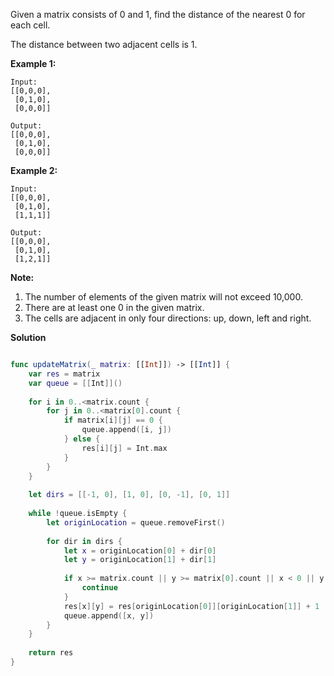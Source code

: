 Given a matrix consists of 0 and 1, find the distance of the nearest 0 for each cell.

The distance between two adjacent cells is 1.

 

**Example 1:**

```
Input:
[[0,0,0],
 [0,1,0],
 [0,0,0]]

Output:
[[0,0,0],
 [0,1,0],
 [0,0,0]]
```

**Example 2:**

```
Input:
[[0,0,0],
 [0,1,0],
 [1,1,1]]

Output:
[[0,0,0],
 [0,1,0],
 [1,2,1]]
```

 

**Note:**

1. The number of elements of the given matrix will not exceed 10,000.
2. There are at least one 0 in the given matrix.
3. The cells are adjacent in only four directions: up, down, left and right.



**Solution**

```swift

func updateMatrix(_ matrix: [[Int]]) -> [[Int]] {
    var res = matrix
    var queue = [[Int]]()
    
    for i in 0..<matrix.count {
        for j in 0..<matrix[0].count {
            if matrix[i][j] == 0 {
                queue.append([i, j])
            } else {
                res[i][j] = Int.max
            }
        }
    }
    
    let dirs = [[-1, 0], [1, 0], [0, -1], [0, 1]]
    
    while !queue.isEmpty {
        let originLocation = queue.removeFirst()
        
        for dir in dirs {
            let x = originLocation[0] + dir[0]
            let y = originLocation[1] + dir[1]
            
            if x >= matrix.count || y >= matrix[0].count || x < 0 || y < 0 || res[x][y] <= res[originLocation[0]][originLocation[1]] + 1 {
                continue
            }
            res[x][y] = res[originLocation[0]][originLocation[1]] + 1
            queue.append([x, y])
        }
    }
    
    return res
}
```

